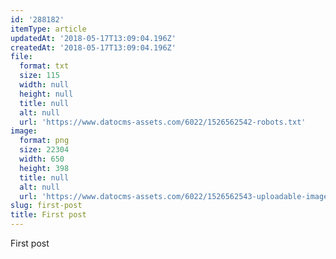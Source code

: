 ```yaml
---
id: '288182'
itemType: article
updatedAt: '2018-05-17T13:09:04.196Z'
createdAt: '2018-05-17T13:09:04.196Z'
file:
  format: txt
  size: 115
  width: null
  height: null
  title: null
  alt: null
  url: 'https://www.datocms-assets.com/6022/1526562542-robots.txt'
image:
  format: png
  size: 22304
  width: 650
  height: 398
  title: null
  alt: null
  url: 'https://www.datocms-assets.com/6022/1526562543-uploadable-image.png'
slug: first-post
title: First post
---
```


First post
